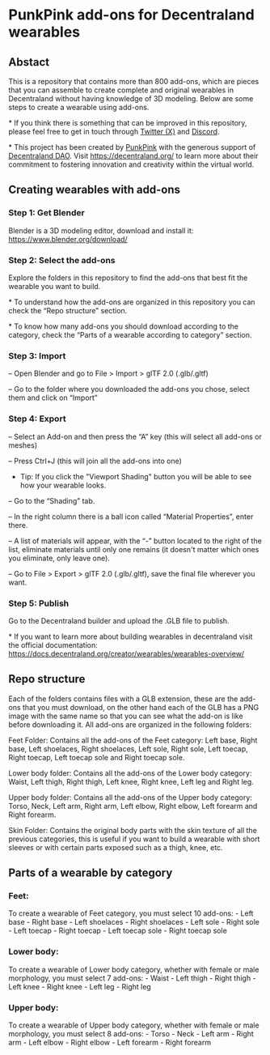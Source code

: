 # PunkPink add-ons for Decentraland wearables

<h2>Abstact</h2>
<p>This is a repository that contains more than 800 add-ons, which are pieces that you can assemble to create complete and original wearables in Decentraland without having knowledge of 3D modeling. Below are some steps to create a wearable using add-ons.</p>

<p>* If you think there is something that can be improved in this repository, please feel free to get in touch through <a href="https://twitter.com/PunkPink__" target="_blank">Twitter (X)</a> and <a href="https://discord.com/invite/9HeZN3g75f" target="_blank">Discord</a>.</p>

<p>* This project has been created by <a href="https://punkpink.eth.limo" target="_blank">PunkPink</a> with the generous support of <a href="https://dao.decentraland.org/en/
" target="_blank">Decentraland DAO</a>. Visit <a href="https://decentraland.org/en/
" target="_blank">https://decentraland.org/</a> to learn more about their commitment to fostering innovation and creativity within the virtual world.</p>


<h2>Creating wearables with add-ons</h2>
<h3>Step 1: Get Blender</h3>
<p>Blender is a 3D modeling editor, download and install it: <a href="https://www.blender.org/download/" target="_blank">https://www.blender.org/download/</a></p>

<h3>Step 2: Select the add-ons</h3>
<p>Explore the folders in this repository to find the add-ons that best fit the wearable you want to build.</p>

<p>* To understand how the add-ons are organized in this repository you can check the “Repo structure” section.</p>

<p>* To know how many add-ons you should download according to the category, check the “Parts of a wearable according to category” section.</p>

<h3>Step 3: Import</h3>
– Open Blender and go to File > Import > glTF 2.0 (.glb/.gltf)

– Go to the folder where you downloaded the add-ons you chose, select them and click on “Import”



<h3>Step 4: Export</h3>
– Select an Add-on and then press the “A” key (this will select all add-ons or meshes)

– Press Ctrl+J (this will join all the add-ons into one)

* Tip: If you click the "Viewport Shading" button you will be able to see how your wearable looks.

– Go to the “Shading” tab.

– In the right column there is a ball icon called “Material Properties”, enter there.

– A list of materials will appear, with the “-” button located to the right of the list, eliminate materials until only one remains (it doesn't matter which ones you eliminate, only leave one).

– Go to File > Export > glTF 2.0 (.glb/.gltf), save the final file wherever you want.

<h3>Step 5: Publish</h3>
<p>Go to the Decentraland builder and upload the .GLB file to publish.</p>

<p>* If you want to learn more about building wearables in decentraland visit the official documentation: <a href="https://docs.decentraland.org/creator/wearables/wearables-overview/" target="_blank">https://docs.decentraland.org/creator/wearables/wearables-overview/</a></p>


<h2>Repo structure</h2>
<p>Each of the folders contains files with a GLB extension, these are the add-ons that you must download, on the other hand each of the GLB has a PNG image with the same name so that you can see what the add-on is like before downloading it.
All add-ons are organized in the following folders:</p>

<p>Feet Folder: Contains all the add-ons of the Feet category: Left base, Right base, Left shoelaces, Right shoelaces, Left sole, Right sole, Left toecap, Right toecap, Left toecap sole and Right toecap sole.</p>

<p>Lower body folder: Contains all the add-ons of the Lower body category: Waist, Left thigh, Right thigh, Left knee, Right knee, Left leg and Right leg.</p>

<p>Upper body folder: Contains all the add-ons of the Upper body category: Torso, Neck, Left arm, Right arm, Left elbow, Right elbow, Left forearm and Right forearm.</p>

<p>Skin Folder: Contains the original body parts with the skin texture of all the previous categories, this is useful if you want to build a wearable with short sleeves or with certain parts exposed such as a thigh, knee, etc.</p>


<h2>Parts of a wearable by category</h2>
<h3>Feet:</h3>
To create a wearable of Feet category, you must select 10 add-ons:
- Left base
- Right base
- Left shoelaces
- Right shoelaces
- Left sole
- Right sole
- Left toecap
- Right toecap
- Left toecap sole
- Right toecap sole

<h3>Lower body:</h3>
To create a wearable of Lower body category, whether with female or male morphology, you must select 7 add-ons:
- Waist
- Left thigh
- Right thigh
- Left knee
- Right knee
- Left leg
- Right leg

<h3>Upper body:</h3>
To create a wearable of Upper body category, whether with female or male morphology, you must select 8 add-ons:
- Torso
- Neck
- Left arm
- Right arm
- Left elbow
- Right elbow
- Left forearm
- Right forearm
